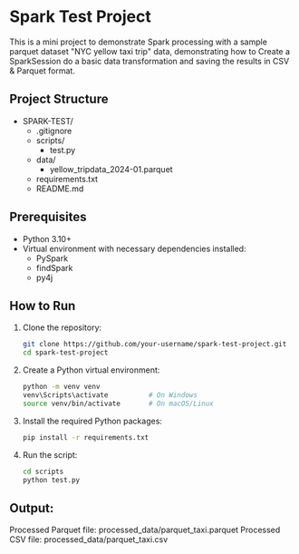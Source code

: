# Spark Test Project

This is a mini project to demonstrate Spark processing with a sample parquet dataset "NYC yellow taxi trip" data, demonstrating how to Create a SparkSession do a basic data transformation and saving the results in CSV & Parquet format.

## Project Structure
- SPARK-TEST/ 
    - .gitignore 
    - scripts/ 
        - test.py
    - data/ 
        - yellow_tripdata_2024-01.parquet
    - requirements.txt 
    - README.md

## Prerequisites
- Python 3.10+
- Virtual environment with necessary dependencies installed:
    - PySpark
    - findSpark
    - py4j

## How to Run
1. Clone the repository:
   ```bash
   git clone https://github.com/your-username/spark-test-project.git
   cd spark-test-project

2. Create a Python virtual environment:
    ```bash
    python -m venv venv
    venv\Scripts\activate          # On Windows
    source venv/bin/activate       # On macOS/Linux


3. Install the required Python packages:

    ```bash
    pip install -r requirements.txt

4. Run the script:

    ```bash
    cd scripts
    python test.py

## Output:

Processed Parquet file: processed_data/parquet_taxi.parquet
Processed CSV file: processed_data/parquet_taxi.csv
